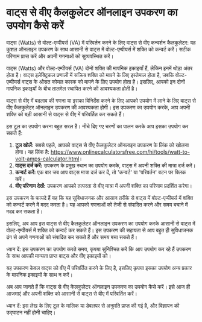 वाट्स से वीए कैलकुलेटर ऑनलाइन उपकरण का उपयोग कैसे करें
======================================================

वाट्स (Watts) से वोल्ट-एम्पीयर्स (VA) में परिवर्तन करने के लिए वाट्स से वीए कन्वर्शन कैलकुलेटर: यह कुशल ऑनलाइन उपकरण के साथ आसानी से वाट्स में वोल्ट-एम्पीयर्स में शक्ति को कन्वर्ट करें। सटीक परिणाम प्राप्त करें और अपनी गणनाओं को सुव्यवस्थित करें।

वाट्स (Watts) और वोल्ट-एम्पीयर्स (VA) दोनों शक्ति की मापनिक इकाइयाँ हैं, लेकिन इनमें थोड़ा अंतर होता है। वाट्स इलेक्ट्रिकल प्रणाली में सक्रिय शक्ति को मापने के लिए इस्तेमाल होता है, जबकि वोल्ट-एम्पीयर्स वाट्स के औसत कोयल कारक को मापने के लिए उपयोग होता है। इसलिए, आपको इन दोनों मापनिक इकाइयों के बीच तालमेल स्थापित करने की आवश्यकता होती है।

वाट्स से वीए में बदलाव की गणना या इसका विनिर्देश करने के लिए आपको उपयोग में लाने के लिए वाट्स से वीए कैलकुलेटर ऑनलाइन उपकरण की आवश्यकता होगी। इस उपकरण का उपयोग करके, आप अपनी शक्ति को बड़ी आसानी से वाट्स से वीए में परिवर्तित कर सकते हैं।

इस टूल का उपयोग करना बहुत सरल है। नीचे दिए गए चरणों का पालन करके आप इसका उपयोग कर सकते हैं:

1. **टूल खोलें:** सबसे पहले, आपको वाट्स से वीए कैलकुलेटर ऑनलाइन उपकरण के लिंक को खोलना होगा। यह लिंक है: <https://www.onlinecalculatorsfree.com/hi/tools/watt-to-volt-amps-calculator.html>।
2. **वाट्स दर्ज करें:** उपकरण के प्रमुख स्थान का उपयोग करके, वाट्स में अपनी शक्ति की मात्रा दर्ज करें।
3. **कन्वर्ट करें:** एक बार जब आप वाट्स मात्रा दर्ज कर दें, तो 'कन्वर्ट' या 'परिवर्तन' बटन पर क्लिक करें।
4. **वीए परिणाम देखें:** उपकरण आपको तत्परता से वीए मात्रा में अपनी शक्ति का परिणाम प्रदर्शित करेगा।

इस उपकरण के फायदे हैं यह कि यह सुविधाजनक और आसान तरीके से वाट्स में वोल्ट-एम्पीयर्स में शक्ति को कन्वर्ट करने में मदद करता है। यह आपको गणनाओं को तेजी से संपादित करने और समय बचाने में मदद कर सकता है।

इसलिए, अब आप इस वाट्स से वीए कैलकुलेटर ऑनलाइन उपकरण का उपयोग करके आसानी से वाट्स में वोल्ट-एम्पीयर्स में शक्ति को कन्वर्ट कर सकते हैं। इस उपकरण की सहायता से आप बहुत ही सुविधाजनक ढंग से अपने गणनाओं को संपादित कर सकते हैं और समय बचा सकते हैं।

ध्यान दें: इस उपकरण का उपयोग करते समय, कृपया सुनिश्चित करें कि आप उपयोग कर रहे हैं उपकरण के साथ आपकी मान्यता प्राप्त वाट्स और वीए इकाइयों को।

यह उपकरण केवल वाट्स को वीए में परिवर्तित करने के लिए है, इसलिए कृपया इसका उपयोग अन्य प्रकार के मापनिक इकाइयों के साथ न करें।

अब आप जानते हैं कि वाट्स से वीए कैलकुलेटर ऑनलाइन उपकरण का उपयोग कैसे करें। इसे आज ही आजमाएं और अपनी शक्ति को आसानी से वाट्स से वीए में परिवर्तित करें।

ध्यान दें: इस लेख के लिए टूल के मालिक या डेवलपर से अनुमति प्राप्त की गई है, और विज्ञापन की उद्घाटन नहीं होनी चाहिए।